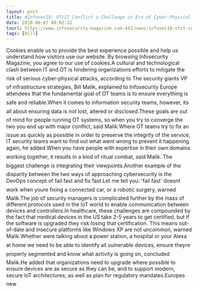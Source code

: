 ```yaml
---
layout: post
title: #Infosec18: OT/IT Conflict a Challenge in Era of Cyber-Physical Attacks
date: 2018-06-07 00:02:12
tourl: https://www.infosecurity-magazine.com:443/news/infosec18-otit-conflict-challenge/
tags: [Bill]
---
```

Cookies enable us to provide the best experience possible and help us understand how visitors use our website. By browsing Infosecurity Magazine, you agree to our use of cookies.A cultural and technological clash between IT and OT is hindering organizations efforts to mitigate the risk of serious cyber-physical attacks, according to The security giants VP of infrastructure strategies, Bill Malik, explained to Infosecurity Europe attendees that the fundamental goal of OT teams is to ensure everything is safe and reliable.When it comes to information security teams, however, its all about ensuring data is not lost, altered or disclosed.These goals are out of mind for people running OT systems, so when you try to converge the two you end up with major conflict, said Malik.Where OT teams try to fix an issue as quickly as possible in order to preserve the integrity of the service, IT security teams want to find out what went wrong to prevent it happening again, he added.When you have people with expertise in their own domains working together, it results in a kind of ritual combat, said Malik. The biggest challenge is integrating their viewpoints.Another example of the disparity between the two ways of approaching cybersecurity is the DevOps concept of fail fast and fix fast.Let me tell you: 'fail fast' doesnt work when youre fixing a connected car, or a robotic surgery, warned Malik.The job of security managers is complicated further by the mass of different protocols used in the IoT world to enable communication between devices and controllers.In healthcare, these challenges are compounded by the fact that medical devices in the US take 2-5 years to get certified, but if the software is upgraded they risk losing that certification. This means out-of-date and insecure platforms like Windows XP are not uncommon, warned Malik.Whether were talking about a power station, a hospital or your Alexa at home we need to be able to identify all vulnerable devices, ensure theyre properly segmented and know what activity is going on, concluded Malik.He added that organizations need to upgrade where possible to ensure devices are as secure as they can be, and to support modern, secure IoT architectures, as well as plan for regulatory mandates.Europes new 